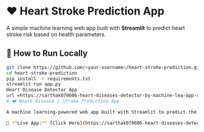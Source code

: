 # ❤️ Heart Stroke Prediction App

A simple machine learning web app built with **Streamlit** to predict heart stroke risk based on health parameters.

## 🚀 How to Run Locally
```bash
git clone https://github.com/<your-username>/heart-stroke-prediction.git
cd heart-stroke-prediction
pip install -r requirements.txt
streamlit run app.py
Heart Disease Detector App
url =https://sarthak070606-heart-diseases-detector-by-machine-lea-app-rz6jck.streamlit.app/
# ❤️ Heart Disease / Stroke Prediction App  

A machine learning-powered web app built with Streamlit to predict the risk of heart disease.  

🔗 **Live App:** [Click Here](https://sarthak070606-heart-diseases-detector-by-machine-lea-app-rz6jck.streamlit.app/)  
